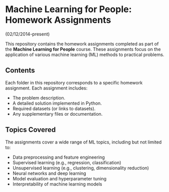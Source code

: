 # Machine Learning for People: Homework Assignments
(02/12/2014-present)

This repository contains the homework assignments completed as part of the **Machine Learning for People** course. These assignments focus on the application of various machine learning (ML) methods to practical problems.

## Contents

Each folder in this repository corresponds to a specific homework assignment. Each assignment includes:
- The problem description.
- A detailed solution implemented in Python.
- Required datasets (or links to datasets).
- Any supplementary files or documentation.

## Topics Covered

The assignments cover a wide range of ML topics, including but not limited to:
- Data preprocessing and feature engineering
- Supervised learning (e.g., regression, classification)
- Unsupervised learning (e.g., clustering, dimensionality reduction)
- Neural networks and deep learning
- Model evaluation and hyperparameter tuning
- Interpretability of machine learning models
